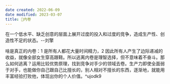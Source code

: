```yaml
---
date created: 2022-06-09
date modified: 2023-03-07
title: 🐤内卷
---
```


在一个低水平、缺乏创意的层面上展开过度的投入和过度的竞争，造成生产性、创造性不足的状态。--刘擎

啥是真正的内卷：1 是所有人都花大量时间精力，2 因此所有人产生了边际递减的收益，就像全部女生穿高跟鞋。所以逃离内卷是理智选择，但不意味着不奋斗。那么如何逃离？运用比较优势原理，找到竞争对手少的领域去卷。生产力即使全面弱于对手，也能做你自己跟自己比擅长的，别人相对不擅长的东西，逐渐地，就能用丰富经验打败他，体现出你的个人价值。^ujodk9
